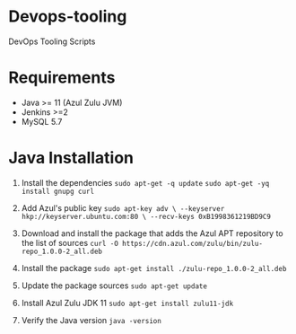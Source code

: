 # Devops-tooling
DevOps Tooling Scripts

Requirements
============
* Java >= 11 (Azul Zulu JVM)
* Jenkins >=2
* MySQL 5.7

Java Installation 
=================

1. Install the dependencies
`sudo apt-get -q update`
`sudo apt-get -yq install gnupg curl` 

1. Add Azul's public key 
`sudo apt-key adv \
  --keyserver hkp://keyserver.ubuntu.com:80 \
  --recv-keys 0xB1998361219BD9C9`

1. Download and install the package that adds the Azul APT repository to the list of sources 
`curl -O https://cdn.azul.com/zulu/bin/zulu-repo_1.0.0-2_all.deb`

1. Install the package
`sudo apt-get install ./zulu-repo_1.0.0-2_all.deb`

1. Update the package sources
`sudo apt-get update`

1. Install Azul Zulu JDK 11
`sudo apt-get install zulu11-jdk`

1. Verify the Java version
`java -version`
